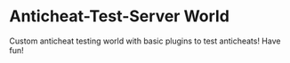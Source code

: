 # Anticheat-Test-Server World
Custom anticheat testing world with basic plugins to test anticheats! Have fun!
